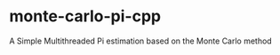 monte-carlo-pi-cpp
==================

A Simple Multithreaded Pi estimation based on the Monte Carlo method

